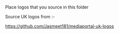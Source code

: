 Place logos that you source in this folder


Source UK logos from :-

https://github.com/Jasmeet181/mediaportal-uk-logos
